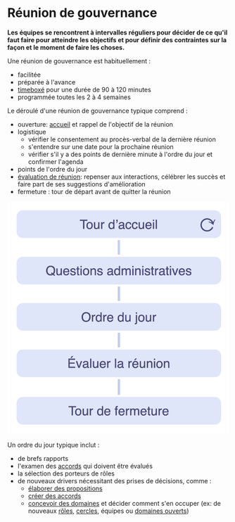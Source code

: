# Réunion de gouvernance

<summary>
<strong>Les équipes se rencontrent à intervalles réguliers pour décider de ce qu'il faut faire pour atteindre les objectifs et pour définir des contraintes sur la façon et le moment de faire les choses.</strong>
</summary>

Une réunion de gouvernance est habituellement :

- facilitée
- préparée à l'avance
- [timeboxé](section:timebox-activities) pour une durée de 90 à 120 minutes
- programmée toutes les 2 à 4 semaines

Le déroulé d'une réunion de gouvernance typique comprend :

- ouverture: [accueil](section:check-in) et rappel de l'objectif de la réunion
- logistique 
    - vérifier le consentement au procès-verbal de la dernière réunion
    - s'entendre sur une date pour la prochaine réunion
    - vérifier s'il y a des points de dernière minute à l'ordre du jour et confirmer l'agenda
- points de l'ordre du jour
- [évaluation de réunion](section:evaluate-meetings): repenser aux interactions, célébrer les succès et faire part de ses suggestions d'amélioration
- fermeture : tour de départ avant de quitter la réunion

![Phases d'une réunion de gouvernance](img/meetings/governance-meeting.png)

Un ordre du jour typique inclut :

- de brefs rapports
- l'examen des [accords](glossary:agreement) qui doivent être évalués
- la sélection des porteurs de rôles
- de nouveaux drivers nécessitant des prises de décisions, comme : 
    - [élaborer des propositions](section:co-create-proposals)
    - [créer des accords](section:consent-decision-making)
    - [concevoir des domaines](section:clarify-and-develop-domains) et décider comment s'en occuper (ex: de nouveaux [rôles](section:role), [cercles](section:circle), équipes ou [domaines ouverts](section:open-domain))